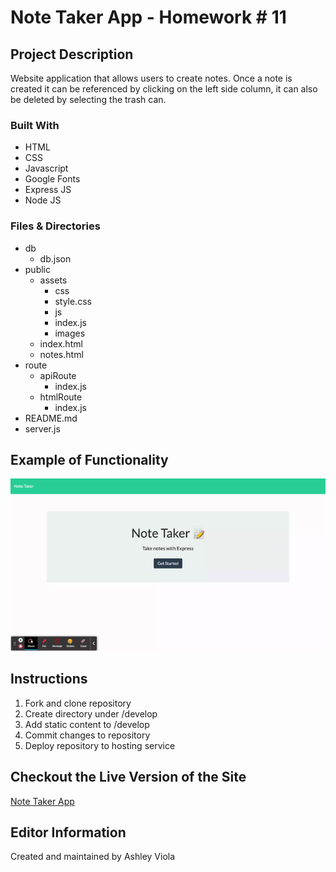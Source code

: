 # Note Taker App - Homework # 11
## Project Description 
Website application that allows users to create notes. Once a note is created it can be referenced by clicking on the left side column, it can also be deleted by selecting the trash can. 

### Built With 
- HTML
- CSS 
- Javascript
- Google Fonts 
- Express JS 
- Node JS 

### Files & Directories 
- db 
  - db.json 
- public 
  - assets
    -  css
      - style.css 
    -  js
      - index.js
    - images 
  - index.html
  - notes.html
- route 
  - apiRoute
    - index.js
  - htmlRoute
    - index.js
- README.md 
- server.js 
  
## Example of Functionality 
![Note Taker App Preview](./public/assets/images/note-taker-app.gif)

## Instructions 
1. Fork and clone repository
2. Create directory under /develop
3. Add static content to /develop
4. Commit changes to repository
5. Deploy repository to hosting service

## Checkout the Live Version of the Site
[Note Taker App](https://secret-reef-26975.herokuapp.com/notes)

## Editor Information 
Created and maintained by Ashley Viola 
